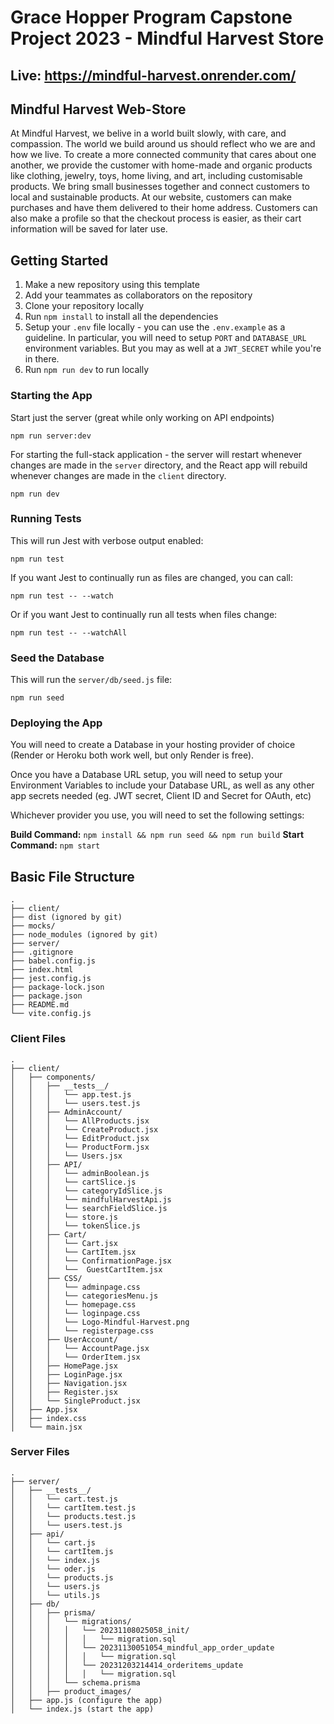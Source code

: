 # Grace Hopper Program Capstone Project 2023 - Mindful Harvest Store

## Live: https://mindful-harvest.onrender.com/

## Mindful Harvest Web-Store

At Mindful Harvest, we belive in a world built slowly, with care, and compassion. The world we build around us should reflect who we are and how we live.
To create a more connected community that cares about one another, we provide the customer with home-made and organic products like clothing, jewelry, toys, home living, and art, including customisable products. We bring small businesses together and connect customers to local and sustainable products.
At our website, customers can make purchases and have them delivered to their home address. Customers can also make a profile so that the checkout process is easier, as their cart information will be saved for later use.

## Getting Started

1. Make a new repository using this template
2. Add your teammates as collaborators on the repository
3. Clone your repository locally
4. Run `npm install` to install all the dependencies
5. Setup your `.env` file locally - you can use the `.env.example` as a guideline. In particular, you will need to setup `PORT` and `DATABASE_URL` environment variables. But you may as well at a `JWT_SECRET` while you're in there.
6. Run `npm run dev` to run locally


### Starting the App

Start just the server (great while only working on API endpoints)
```
npm run server:dev
```

For starting the full-stack application - the server will restart whenever changes are made in the `server` directory, and the React app will rebuild whenever changes are made in the `client` directory.

```
npm run dev
```

### Running Tests

This will run Jest with verbose output enabled:
```
npm run test
```

If you want Jest to continually run as files are changed, you can call:
```
npm run test -- --watch
```

Or if you want Jest to continually run all tests when files change:
```
npm run test -- --watchAll
```

### Seed the Database

This will run the `server/db/seed.js` file:
```
npm run seed
```

### Deploying the App

You will need to create a Database in your hosting provider of choice (Render or Heroku both work well, but only Render is free).

Once you have a Database URL setup, you will need to setup your Environment Variables to include your Database URL, as well as any other app secrets needed (eg. JWT secret, Client ID and Secret for OAuth, etc)

Whichever provider you use, you will need to set the following settings:

**Build Command:** `npm install && npm run seed && npm run build`
**Start Command:** `npm start`

## Basic File Structure
```
.
├── client/
├── dist (ignored by git)
├── mocks/
├── node_modules (ignored by git)
├── server/
├── .gitignore
├── babel.config.js
├── index.html
├── jest.config.js
├── package-lock.json
├── package.json
├── README.md
└── vite.config.js
```

### Client Files

```
.
├── client/
│   ├── components/
│   │   ├── __tests__/
│   │   │   └── app.test.js
│   │   │   └── users.test.js
│   │   ├── AdminAccount/
│   │   │   └── AllProducts.jsx
│   │   │   └── CreateProduct.jsx
│   │   │   └── EditProduct.jsx
│   │   │   └── ProductForm.jsx
│   │   │   └── Users.jsx
│   │   ├── API/
│   │   │   └── adminBoolean.js
│   │   │   └── cartSlice.js
│   │   │   └── categoryIdSlice.js
│   │   │   └── mindfulHarvestApi.js
│   │   │   └── searchFieldSlice.js
│   │   │   └── store.js
│   │   │   └── tokenSlice.js
│   │   ├── Cart/
│   │   │   └── Cart.jsx
│   │   │   └── CartItem.jsx
│   │   │   └── ConfirmationPage.jsx
│   │   │   └──  GuestCartItem.jsx
│   │   ├── CSS/
│   │   │   └── adminpage.css
│   │   │   └── categoriesMenu.js
│   │   │   └── homepage.css
│   │   │   └── loginpage.css
│   │   │   └── Logo-Mindful-Harvest.png
│   │   │   └── registerpage.css
│   │   ├── UserAccount/
│   │   │   └── AccountPage.jsx
│   │   │   └── OrderItem.jsx
│   │   ├── HomePage.jsx
│   │   ├── LoginPage.jsx
│   │   ├── Navigation.jsx
│   │   ├── Register.jsx
│   │   └── SingleProduct.jsx
│   ├── App.jsx
│   ├── index.css
│   └── main.jsx
```

### Server Files

```
.
├── server/
│   ├── __tests__/
│   │   └── cart.test.js
│   │   └── cartItem.test.js
│   │   └── products.test.js
│   │   └── users.test.js
│   ├── api/
│   │   └── cart.js
│   │   └── cartItem.js
│   │   └── index.js
│   │   └── oder.js
│   │   └── products.js
│   │   └── users.js
│   │   └── utils.js
│   ├── db/
│   │   ├── prisma/
│   │   │   └── migrations/
│   │   │   │   └── 20231108025058_init/
│   │   │   │   │   └── migration.sql
│   │   │   │   └── 20231130051054_mindful_app_order_update
│   │   │   │   │   └── migration.sql
│   │   │   │   └── 20231203214414_orderitems_update
│   │   │   │   │   └── migration.sql
│   │   │   └── schema.prisma
│   │   ├── product_images/
│   ├── app.js (configure the app)
│   └── index.js (start the app)
```
